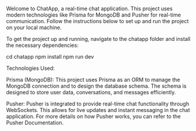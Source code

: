 Welcome to ChatApp, a real-time chat application. This project uses modern technologies like Prisma for MongoDB and Pusher for real-time communication. Follow the instructions below to set up and run the project on your local machine.

To get the project up and running, navigate to the chatapp folder and install the necessary dependencies:

cd chatapp
npm install
npm run dev

Technologies Used:

Prisma (MongoDB):
This project uses Prisma as an ORM to manage the MongoDB connection and to design the database schema. The schema is designed to store user data, conversations, and messages efficiently.

Pusher:
Pusher is integrated to provide real-time chat functionality through WebSockets. This allows for live updates and instant messaging in the chat application. For more details on how Pusher works, you can refer to the Pusher Documentation.